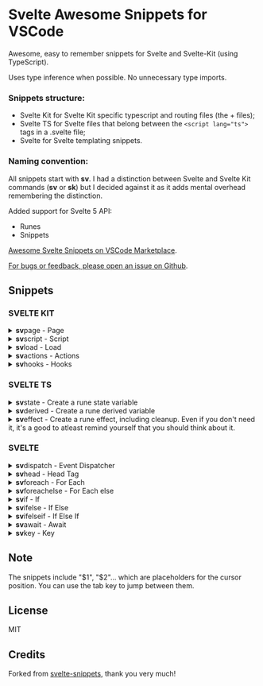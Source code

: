 # Svelte Awesome Snippets for VSCode

Awesome, easy to remember snippets for Svelte and Svelte-Kit (using TypeScript).

Uses type inference when possible. No unnecessary type imports.

### Snippets structure:

* Svelte Kit for Svelte Kit specific typescript and routing files (the + files);
* Svelte TS for Svelte files that belong between the `<script lang="ts">` tags in a .svelte file;
* Svelte for Svelte templating snippets.

### Naming convention:
All snippets start with **sv**. I had a distinction between Svelte and Svelte Kit commands (**sv** or **sk**) but I decided against it as it adds mental overhead remembering the distinction.

Added support for Svelte 5 API:

- Runes
- Snippets

[Awesome Svelte Snippets on VSCode Marketplace](https://marketplace.visualstudio.com/items?itemName=j13n.awesome-svelte-snippets).

[For bugs or feedback, please open an issue on Github](https://github.com/j13n/awesome-svelte-snippets/issues).

## Snippets


### SVELTE KIT

<details>
<summary markdown="span"><b>sv</b>page -  Page</summary>

```ts
<script lang="ts">
	$1
</script>

$2
```
</details>
    

<details>
<summary markdown="span"><b>sv</b>script -  Script</summary>

```ts
<script lang="ts">
	export let data;
	$1
</script>
```
</details>
    

<details>
<summary markdown="span"><b>sv</b>load -  Load</summary>

```ts
export const load = async (${1:event}) => {
	$2
	return {
		$3
	};
};
```
</details>
    

<details>
<summary markdown="span"><b>sv</b>actions -  Actions</summary>

```ts
export const actions = {
	${1:default}: async (${2:event}) => {
		$3
	}
}
```
</details>
    

<details>
<summary markdown="span"><b>sv</b>hooks -  Hooks</summary>

```ts
export const handle = async ({ request, resolve }) => {
	$1
	return resolve(request);
};
```
</details>
    
    

### SVELTE TS

<details>
<summary markdown="span"><b>sv</b>state - Create a rune state variable</summary>

```ts
let ${1:varName} = $$state(${2:initialValue});
```
</details>
    

<details>
<summary markdown="span"><b>sv</b>derived - Create a rune derived variable</summary>

```ts
let ${1:varName} = $$derived(${2:expression});
```
</details>
    

<details>
<summary markdown="span"><b>sv</b>effect - Create a rune effect, including cleanup. Even if you don't need it, it's a good to atleast remind yourself that you should think about it.</summary>

```ts
$$effect(() => {
	console.log(${1:varName});

	return () => {
		console.log("cleanup");
	}
});
```
</details>
    
    

### SVELTE

<details>
<summary markdown="span"><b>sv</b>dispatch -  Event Dispatcher</summary>

```ts
import { createEventDispatcher } from 'svelte';

const dispatch = createEventDispatcher<{ $1: $2}>()
$0
```
</details>
    

<details>
<summary markdown="span"><b>sv</b>head -  Head Tag</summary>

```ts
<svelte:head>
	$1
</svelte:head>
$0
```
</details>
    

<details>
<summary markdown="span"><b>sv</b>foreach -  For Each</summary>

```ts
{#each $1 as $2 ($3)}
	$0
{/each}
$0
```
</details>
    

<details>
<summary markdown="span"><b>sv</b>foreachelse -  For Each else</summary>

```ts
{#each $1 as $2 ($3)}
	$4
{:else}
	$5
{/each}
$0
```
</details>
    

<details>
<summary markdown="span"><b>sv</b>if -  If</summary>

```ts
{#if $1}
	$2
{/if}
$0
```
</details>
    

<details>
<summary markdown="span"><b>sv</b>ifelse -  If Else</summary>

```ts
{#if $1}
	$2
{:else}
	$3
{/if}
$0
```
</details>
    

<details>
<summary markdown="span"><b>sv</b>ifelseif -  If Else If</summary>

```ts
{#if $1}
	$2
{:else if $3}
	$4
{/if}
$0
```
</details>
    

<details>
<summary markdown="span"><b>sv</b>await -  Await</summary>

```ts
{#await $1}
	$2
{:then $3}
	$4
{/await}
$0
```
</details>
    

<details>
<summary markdown="span"><b>sv</b>key -  Key</summary>

```ts
{#key $1}
	$2
{/key}
$0
```
</details>
    
    

## Note

The snippets include "$1", "$2"... which are placeholders for the cursor position. You can use the tab key to jump between them.

## License

MIT

## Credits
Forked from [svelte-snippets](https://github.com/jakob-kruse/svelte-snippets), thank you very much!
